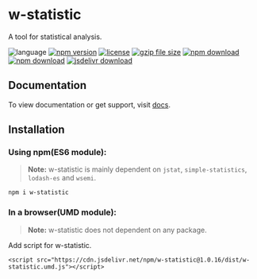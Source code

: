 # w-statistic
A tool for statistical analysis.

![language](https://img.shields.io/badge/language-JavaScript-orange.svg) 
[![npm version](http://img.shields.io/npm/v/w-statistic.svg?style=flat)](https://npmjs.org/package/w-statistic) 
[![license](https://img.shields.io/npm/l/w-statistic.svg?style=flat)](https://npmjs.org/package/w-statistic) 
[![gzip file size](http://img.badgesize.io/yuda-lyu/w-statistic/master/dist/w-statistic.umd.js.svg?compression=gzip)](https://github.com/yuda-lyu/w-statistic)
[![npm download](https://img.shields.io/npm/dt/w-statistic.svg)](https://npmjs.org/package/w-statistic) 
[![npm download](https://img.shields.io/npm/dm/w-statistic.svg)](https://npmjs.org/package/w-statistic) 
[![jsdelivr download](https://img.shields.io/jsdelivr/npm/hm/w-statistic.svg)](https://www.jsdelivr.com/package/npm/w-statistic)

## Documentation
To view documentation or get support, visit [docs](https://yuda-lyu.github.io/w-statistic/w-statistic.html).

## Installation
### Using npm(ES6 module):
> **Note:** w-statistic is mainly dependent on `jstat`, `simple-statistics`, `lodash-es` and `wsemi`.
```alias
npm i w-statistic
```

### In a browser(UMD module):
> **Note:** w-statistic does not dependent on any package.

Add script for w-statistic.
```alias
<script src="https://cdn.jsdelivr.net/npm/w-statistic@1.0.16/dist/w-statistic.umd.js"></script>
```
